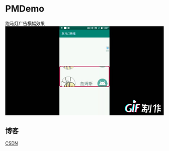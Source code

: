# PMDemo
跑马灯广告横幅效果
![image](https://github.com/Android-xiaole/PMDemo/blob/master/img.gif)

## 博客
[CSDN](https://blog.csdn.net/L_xiaole/article/details/89514092)